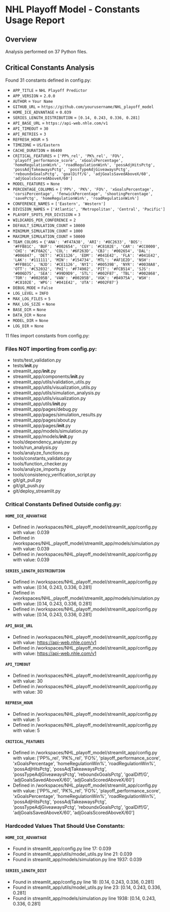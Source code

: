 # NHL Playoff Model - Constants Usage Report

## Overview

Analysis performed on 37 Python files.

## Critical Constants Analysis

Found 31 constants defined in config.py:

- `APP_TITLE` = `NHL Playoff Predictor`
- `APP_VERSION` = `2.0.0`
- `AUTHOR` = `Your Name`
- `GITHUB_URL` = `https://github.com/yourusername/NHL_playoff_model`
- `HOME_ICE_ADVANTAGE` = `0.039`
- `SERIES_LENGTH_DISTRIBUTION` = `[0.14, 0.243, 0.336, 0.281]`
- `API_BASE_URL` = `https://api-web.nhle.com/v1`
- `API_TIMEOUT` = `30`
- `API_RETRIES` = `3`
- `REFRESH_HOUR` = `5`
- `TIMEZONE` = `US/Eastern`
- `CACHE_DURATION` = `86400`
- `CRITICAL_FEATURES` = `['PP%_rel', 'PK%_rel', 'FO%', 'playoff_performance_score', 'xGoalsPercentage', 'homeRegulationWin%', 'roadRegulationWin%', 'possAdjHitsPctg', 'possAdjTakeawaysPctg', 'possTypeAdjGiveawaysPctg', 'reboundxGoalsPctg', 'goalDiff/G', 'adjGoalsSavedAboveX/60', 'adjGoalsScoredAboveX/60']`
- `MODEL_FEATURES` = `None`
- `PERCENTAGE_COLUMNS` = `['PP%', 'PK%', 'FO%', 'xGoalsPercentage', 'corsiPercentage', 'fenwickPercentage', 'shootingPercentage', 'savePctg', 'homeRegulationWin%', 'roadRegulationWin%']`
- `CONFERENCE_NAMES` = `['Eastern', 'Western']`
- `DIVISION_NAMES` = `['Atlantic', 'Metropolitan', 'Central', 'Pacific']`
- `PLAYOFF_SPOTS_PER_DIVISION` = `3`
- `WILDCARDS_PER_CONFERENCE` = `2`
- `DEFAULT_SIMULATION_COUNT` = `10000`
- `MINIMUM_SIMULATION_COUNT` = `1000`
- `MAXIMUM_SIMULATION_COUNT` = `50000`
- `TEAM_COLORS` = `{'ANA': '#F47A38', 'ARI': '#8C2633', 'BOS': '#FFB81C', 'BUF': '#002654', 'CGY': '#C8102E', 'CAR': '#CC0000', 'CHI': '#CF0A2C', 'COL': '#6F263D', 'CBJ': '#002654', 'DAL': '#006847', 'DET': '#CE1126', 'EDM': '#041E42', 'FLA': '#041E42', 'LAK': '#111111', 'MIN': '#154734', 'MTL': '#AF1E2D', 'NSH': '#FFB81C', 'NJD': '#CE1126', 'NYI': '#00539B', 'NYR': '#0038A8', 'OTT': '#C52032', 'PHI': '#F74902', 'PIT': '#FCB514', 'SJS': '#006D75', 'SEA': '#99D9D9', 'STL': '#002F87', 'TBL': '#002868', 'TOR': '#00205B', 'VAN': '#00205B', 'VGK': '#B4975A', 'WSH': '#C8102E', 'WPG': '#041E42', 'UTA': '#002F87'}`
- `DEBUG_MODE` = `False`
- `LOG_LEVEL` = `INFO`
- `MAX_LOG_FILES` = `5`
- `MAX_LOG_SIZE` = `None`
- `BASE_DIR` = `None`
- `DATA_DIR` = `None`
- `MODEL_DIR` = `None`
- `LOG_DIR` = `None`

11 files import constants from config.py:

### Files NOT importing from config.py:

- tests/test_validation.py
- tests/__init__.py
- streamlit_app/__init__.py
- streamlit_app/components/__init__.py
- streamlit_app/utils/validation_utils.py
- streamlit_app/utils/visualization_utils.py
- streamlit_app/utils/simulation_analysis.py
- streamlit_app/utils/visualization.py
- streamlit_app/utils/__init__.py
- streamlit_app/pages/debug.py
- streamlit_app/pages/simulation_results.py
- streamlit_app/pages/about.py
- streamlit_app/pages/__init__.py
- streamlit_app/models/simulation.py
- streamlit_app/models/__init__.py
- tools/dependency_analyzer.py
- tools/run_analysis.py
- tools/analyze_functions.py
- tools/constants_validator.py
- tools/function_checker.py
- tools/analyze_imports.py
- tools/consistency_verification_script.py
- git/git_pull.py
- git/git_push.py
- git/deploy_streamlit.py

### Critical Constants Defined Outside config.py:

#### `HOME_ICE_ADVANTAGE`

- Defined in /workspaces/NHL_playoff_model/streamlit_app/config.py with value: 0.039
- Defined in /workspaces/NHL_playoff_model/streamlit_app/models/simulation.py with value: 0.039
- Defined in /workspaces/NHL_playoff_model/streamlit_app/config.py with value: 0.039

#### `SERIES_LENGTH_DISTRIBUTION`

- Defined in /workspaces/NHL_playoff_model/streamlit_app/config.py with value: [0.14, 0.243, 0.336, 0.281]
- Defined in /workspaces/NHL_playoff_model/streamlit_app/models/simulation.py with value: [0.14, 0.243, 0.336, 0.281]
- Defined in /workspaces/NHL_playoff_model/streamlit_app/config.py with value: [0.14, 0.243, 0.336, 0.281]

#### `API_BASE_URL`

- Defined in /workspaces/NHL_playoff_model/streamlit_app/config.py with value: https://api-web.nhle.com/v1
- Defined in /workspaces/NHL_playoff_model/streamlit_app/config.py with value: https://api-web.nhle.com/v1

#### `API_TIMEOUT`

- Defined in /workspaces/NHL_playoff_model/streamlit_app/config.py with value: 30
- Defined in /workspaces/NHL_playoff_model/streamlit_app/config.py with value: 30

#### `REFRESH_HOUR`

- Defined in /workspaces/NHL_playoff_model/streamlit_app/config.py with value: 5
- Defined in /workspaces/NHL_playoff_model/streamlit_app/config.py with value: 5

#### `CRITICAL_FEATURES`

- Defined in /workspaces/NHL_playoff_model/streamlit_app/config.py with value: ['PP%_rel', 'PK%_rel', 'FO%', 'playoff_performance_score', 'xGoalsPercentage', 'homeRegulationWin%', 'roadRegulationWin%', 'possAdjHitsPctg', 'possAdjTakeawaysPctg', 'possTypeAdjGiveawaysPctg', 'reboundxGoalsPctg', 'goalDiff/G', 'adjGoalsSavedAboveX/60', 'adjGoalsScoredAboveX/60']
- Defined in /workspaces/NHL_playoff_model/streamlit_app/config.py with value: ['PP%_rel', 'PK%_rel', 'FO%', 'playoff_performance_score', 'xGoalsPercentage', 'homeRegulationWin%', 'roadRegulationWin%', 'possAdjHitsPctg', 'possAdjTakeawaysPctg', 'possTypeAdjGiveawaysPctg', 'reboundxGoalsPctg', 'goalDiff/G', 'adjGoalsSavedAboveX/60', 'adjGoalsScoredAboveX/60']

### Hardcoded Values That Should Use Constants:

#### `HOME_ICE_ADVANTAGE`

- Found in streamlit_app/config.py line 17: 0.039
- Found in streamlit_app/utils/model_utils.py line 21: 0.039
- Found in streamlit_app/models/simulation.py line 1937: 0.039

#### `SERIES_LENGTH_DIST`

- Found in streamlit_app/config.py line 18: [0.14, 0.243, 0.336, 0.281]
- Found in streamlit_app/utils/model_utils.py line 23: [0.14, 0.243, 0.336, 0.281]
- Found in streamlit_app/models/simulation.py line 1938: [0.14, 0.243, 0.336, 0.281]
